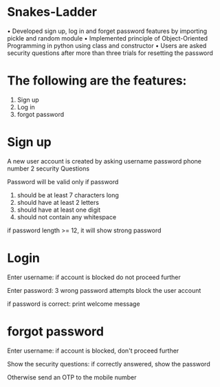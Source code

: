 # Snakes-Ladder
•	Developed sign up, log in and forget password features by importing pickle and random module
•	Implemented principle of Object-Oriented Programming in python using class and constructor
•	Users are asked security questions after more than three trials for resetting the password


# The following are the features:
1. Sign up
2. Log in
3. forgot password

# Sign up
A new user account is created by asking
username
password
phone number
2 security Questions

Password will be valid only if password
1. should be at least 7 characters long
2. should have at least 2 letters
3. should have at least one digit
4. should not contain any whitespace

if password length >= 12, it will show strong password

# Login
Enter username:
if account is blocked do not proceed further

Enter password:
3 wrong password attempts
block the user account

if password is correct:
print welcome message

# forgot password
Enter username:
if account is blocked, don't proceed further

Show the security questions:
if correctly answered, show the password

Otherwise send an OTP to the mobile number




